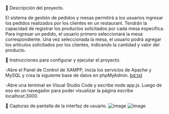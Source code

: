  Descripción del proyecto.

El sistema de gestión de pedidos y mesas permitirá a los usuarios ingresar los pedidos realizados por los clientes en un restaurant. Tendrán la capacidad de registrar los productos solicitados por cada mesa específica. Para ingresar un pedido, el usuario primero seleccionará la mesa correspondiente. Una vez seleccionada la mesa, el usuario podrá agregar los artículos solicitados por los clientes, indicando la cantidad y valor del producto.

 Instrucciones para configurar y ejecutar el proyecto.

-Abre el Panel de Control de XAMPP, inicia los servicios de Apache y MySQL y crea la siguiente base de datos en phpMyAdmin.
[bd.txt](https://github.com/user-attachments/files/15779477/bd.txt)

-Abre una terminal en Visual Studio Code y escribe node app.js. Luego de eso en un navegador para poder visualizar la página escribe localhost:3000.

 Capturas de pantalla de la interfaz de usuario.
![image](https://github.com/benjaminaraya23/Sistema-de-Pedidos-para-un-Restaurante/assets/171303305/ec94e5f4-4710-446a-aeb0-593cf94baf67)
![image](https://github.com/benjaminaraya23/Sistema-de-Pedidos-para-un-Restaurante/assets/171303305/390a9d3b-7b59-402a-80a2-ab5aaa487000)
